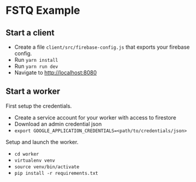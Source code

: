 # FSTQ Example

## Start a client

- Create a file `client/src/firebase-config.js` that exports your firebase config.
- Run `yarn install`
- Run `yarn run dev`
- Navigate to [http://localhost:8080](http://localhost:8080)

## Start a worker

First setup the credentials.
- Create a service account for your worker with access to firestore
- Download an admin credential json
- `export GOOGLE_APPLICATION_CREDENTIALS=<path/to/credentials/json>`

Setup and launch the worker.
- `cd worker`
- `virtualenv venv`
- `source venv/bin/activate`
- `pip install -r requirements.txt`

